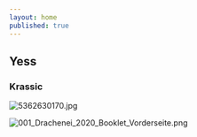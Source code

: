 ```yaml
---
layout: home
published: true
---
```


## Yess

### Krassic

![5362630170.jpg]({{site.baseurl}}/site/5362630170.jpg)


![001_Drachenei_2020_Booklet_Vorderseite.png]({{site.baseurl}}/site/001_Drachenei_2020_Booklet_Vorderseite.png)
